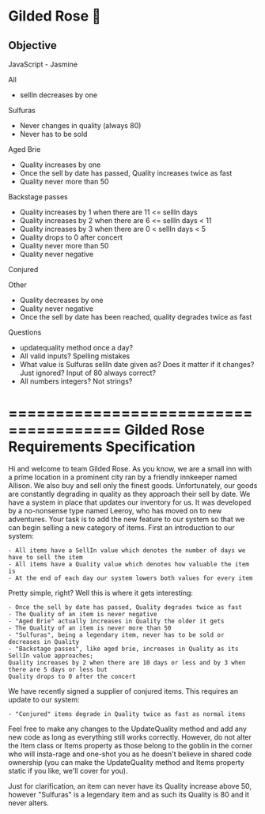 # Gilded Rose 🌹 

## Objective



JavaScript - Jasmine


All
* sellIn decreases by one

Sulfuras
* Never changes in quality (always 80)
* Never has to be sold


Aged Brie
* Quality increases by one
* Once the sell by date has passed, Quality increases twice as fast
* Quality never more than 50

Backstage passes
* Quality increases by 1 when there are 11 <= sellIn days
* Quality increases by 2 when there are 6 <= sellIn days < 11
* Quality increases by 3 when there are 0 < sellIn days < 5
* Quality drops to 0 after concert
* Quality never more than 50
* Quality never negative

Conjured


Other
* Quality decreases by one
* Quality never negative
* Once the sell by date has been reached, quality degrades twice as fast


Questions
- updatequality method once a day?
- All valid inputs? Spelling mistakes
- What value is Sulfuras sellIn date given as? Does it matter if it changes? Just ignored?
  Input of 80 always correct?
- All numbers integers? Not strings?


======================================
Gilded Rose Requirements Specification
======================================

Hi and welcome to team Gilded Rose. As you know, we are a small inn with a prime location in a
prominent city ran by a friendly innkeeper named Allison. We also buy and sell only the finest goods.
Unfortunately, our goods are constantly degrading in quality as they approach their sell by date. We
have a system in place that updates our inventory for us. It was developed by a no-nonsense type named
Leeroy, who has moved on to new adventures. Your task is to add the new feature to our system so that
we can begin selling a new category of items. First an introduction to our system:

	- All items have a SellIn value which denotes the number of days we have to sell the item
	- All items have a Quality value which denotes how valuable the item is
	- At the end of each day our system lowers both values for every item

Pretty simple, right? Well this is where it gets interesting:

	- Once the sell by date has passed, Quality degrades twice as fast
	- The Quality of an item is never negative
	- "Aged Brie" actually increases in Quality the older it gets
	- The Quality of an item is never more than 50
	- "Sulfuras", being a legendary item, never has to be sold or decreases in Quality
	- "Backstage passes", like aged brie, increases in Quality as its SellIn value approaches;
	Quality increases by 2 when there are 10 days or less and by 3 when there are 5 days or less but
	Quality drops to 0 after the concert

We have recently signed a supplier of conjured items. This requires an update to our system:

	- "Conjured" items degrade in Quality twice as fast as normal items

Feel free to make any changes to the UpdateQuality method and add any new code as long as everything
still works correctly. However, do not alter the Item class or Items property as those belong to the
goblin in the corner who will insta-rage and one-shot you as he doesn't believe in shared code
ownership (you can make the UpdateQuality method and Items property static if you like, we'll cover
for you).

Just for clarification, an item can never have its Quality increase above 50, however "Sulfuras" is a
legendary item and as such its Quality is 80 and it never alters.